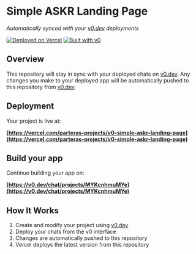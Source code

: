 # Simple ASKR Landing Page

*Automatically synced with your [v0.dev](https://v0.dev) deployments*

[![Deployed on Vercel](https://img.shields.io/badge/Deployed%20on-Vercel-black?style=for-the-badge&logo=vercel)](https://vercel.com/parteras-projects/v0-simple-askr-landing-page)
[![Built with v0](https://img.shields.io/badge/Built%20with-v0.dev-black?style=for-the-badge)](https://v0.dev/chat/projects/MYKcnhmuMYe)

## Overview

This repository will stay in sync with your deployed chats on [v0.dev](https://v0.dev).
Any changes you make to your deployed app will be automatically pushed to this repository from [v0.dev](https://v0.dev).

## Deployment

Your project is live at:

**[https://vercel.com/parteras-projects/v0-simple-askr-landing-page](https://vercel.com/parteras-projects/v0-simple-askr-landing-page)**

## Build your app

Continue building your app on:

**[https://v0.dev/chat/projects/MYKcnhmuMYe](https://v0.dev/chat/projects/MYKcnhmuMYe)**

## How It Works

1. Create and modify your project using [v0.dev](https://v0.dev)
2. Deploy your chats from the v0 interface
3. Changes are automatically pushed to this repository
4. Vercel deploys the latest version from this repository